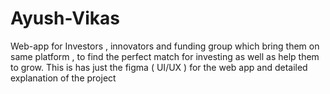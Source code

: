 # Ayush-Vikas
Web-app for Investors , innovators and funding group which bring them on same platform , to find the perfect match for investing as well as help them to grow.
This is has just the figma ( UI/UX ) for the web app and detailed explanation of the project 

